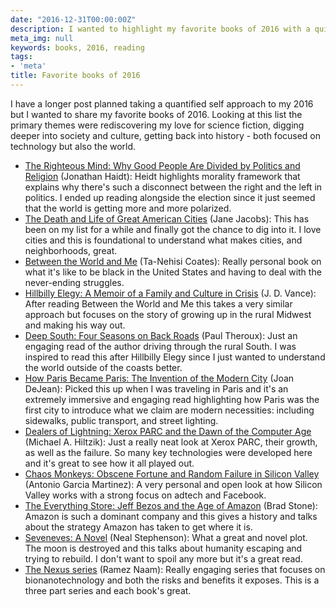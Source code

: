 ```yaml
---
date: "2016-12-31T00:00:00Z"
description: I wanted to highlight my favorite books of 2016 with a quick summary
meta_img: null
keywords: books, 2016, reading
tags:
- 'meta'
title: Favorite books of 2016
---
```


I have a longer post planned taking a quantified self approach to my 2016 but I wanted to share my favorite books of 2016. Looking at this list the primary themes were rediscovering my love for science fiction, digging deeper into society and culture, getting back into history - both focused on technology but also the world.

- [The Righteous Mind: Why Good People Are Divided by Politics and Religion](https://www.amazon.com/gp/product/B0052FF7YM/ref=oh_aui_d_detailpage_o05_?ie=UTF8&psc=1) (Jonathan Haidt): Heidt highlights morality framework that explains why there's such a disconnect between the right and the left in politics. I ended up reading alongside the election since it just seemed that the world is getting more and more polarized.
- [The Death and Life of Great American Cities](https://www.amazon.com/gp/product/B01HWKSBDI/ref=oh_aui_d_detailpage_o07_?ie=UTF8&psc=1) (Jane Jacobs): This has been on my list for a while and finally got the chance to dig into it. I love cities and this is foundational to understand what makes cities, and neighborhoods, great.
- [Between the World and Me](https://www.amazon.com/Between-World-Me-Ta-Nehisi-Coates-ebook/dp/B00SEFAIRI/ref=sr_1_1?s=digital-text&ie=UTF8&qid=1483245443&sr=1-1&keywords=between+the+world+and+me) (Ta-Nehisi Coates): Really personal book on what it's like to be black in the United States and having to deal with the never-ending struggles.
- [Hillbilly Elegy: A Memoir of a Family and Culture in Crisis](https://www.amazon.com/gp/product/B0166ISAS8/ref=oh_aui_d_detailpage_o02_?ie=UTF8&psc=1) (J. D. Vance): After reading Between the World and Me this takes a very similar approach but focuses on the story of growing up in the rural Midwest and making his way out.
- [Deep South: Four Seasons on Back Roads](https://www.amazon.com/gp/product/B00QPHKR0K/ref=oh_aui_d_detailpage_o00_?ie=UTF8&psc=1) (Paul Theroux): Just an engaging read of the author driving through the rural South. I was inspired to read this after Hillbilly Elegy since I just wanted to understand the world outside of the coasts better.
- [How Paris Became Paris: The Invention of the Modern City](https://www.amazon.com/How-Paris-Became-Invention-Modern-ebook/dp/B00GC53AEA/ref=sr_1_4?s=books&ie=UTF8&qid=1483062652&sr=1-4&keywords=paris+city) (Joan DeJean): Picked this up when I was traveling in Paris and it's an extremely immersive and engaging read highlighting how Paris was the first city to introduce what we claim are modern necessities: including sidewalks, public transport, and street lighting.
- [Dealers of Lightning: Xerox PARC and the Dawn of the Computer Age](https://www.amazon.com/gp/product/B0029PBVCA/ref=oh_aui_d_detailpage_o01_?ie=UTF8&psc=1) (Michael A. Hiltzik): Just a really neat look at Xerox PARC, their growth, as well as the failure. So many key technologies were developed here and it's great to see how it all played out.
- [Chaos Monkeys: Obscene Fortune and Random Failure in Silicon Valley](https://www.amazon.com/gp/product/B019MMUAAQ/ref=oh_aui_d_detailpage_o07_?ie=UTF8&psc=1) (Antonio Garcia Martinez): A very personal and open look at how Silicon Valley works with a strong focus on adtech and Facebook.
- [The Everything Store: Jeff Bezos and the Age of Amazon](https://www.amazon.com/gp/product/B00BWQW73E/ref=oh_aui_d_detailpage_o00_?ie=UTF8&psc=1) (Brad Stone): Amazon is such a dominant company and this gives a history and talks about the strategy Amazon has taken to get where it is.
- [Seveneves: A Novel](https://www.amazon.com/Seveneves-Novel-Neal-Stephenson-ebook/dp/B00LZWV8JO/ref=sr_1_1?s=books&ie=UTF8&qid=1483245954&sr=1-1&keywords=seveneves) (Neal Stephenson): What a great and novel plot. The moon is destroyed and this talks about humanity escaping and trying to rebuild. I don't want to spoil any more but it's a great read.
- [The Nexus series](https://www.amazon.com/Nexus-Trilogy-Book-1-ebook/dp/B00TOZI7FM/ref=sr_1_1?s=books&ie=UTF8&qid=1483246162&sr=1-1&keywords=ramez+naam) (Ramez Naam): Really engaging series that focuses on bionanotechnology and both the risks and benefits it exposes. This is a three part series and each book's great.
